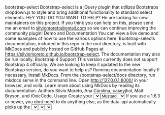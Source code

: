 bootstrap-select Bootstrap-select is a jQuery plugin that utilizes Bootstraps dropdown.js to style and bring additional functionality to standard select elements. HEY YOU! DO YOU WANT TO HELP? He are looking for new maintainers on this project. If you think you can help on this, please send me an email to silviomoreto@gmail.com so we can continue improving the community plugin! Demo and Documentation You can view a live demo and some examples of how to use the various options here. Bootstrap-selects documentation, included in this repo in the root directory, is built with MkDocs and publicly hosted on GitHub Pages at https://silviomoreto.github.io/bootstrap-select. The documentation may also be run locally. Bootstrap 4 Support This version currently does not support Bootstrap 4 officially. We are looking to keep it updated to the new Bootstrap version, do you want to help us? Running documentation locally If necessary, install MkDocs. From the /bootstrap-select/docs directory, run mkdocs serve in the command line. Open http://127.0.0.1:8000/ in your browser, and voilà. Learn more about using MkDocs by reading its documentation. Authors Silvio Moreto, Ana Carolina, caseyjhol, Matt Bryson, and t0xicCode. Usage Create your <select> with the .selectpicker class. html <select class="selectpicker"> <option>Mustard</option> <option>Ketchup</option> <option>Barbecue</option> </select> If you use a 1.6.3 or newer, you dont need to do anything else, as the data-api automatically picks up the <select>s with the selectpicker class. If you use an older version, you need to add the following either at the bottom of the page (after the last selectpicker), or in a $(document).ready() block. js // To style only <select>s with the selectpicker class $(.selectpicker).selectpicker(); Or js // To style all <select>s $(select).selectpicker(); Checkout the documentation for further information. CDN N.B.: The CDN is updated after the release is made public, which means that there is a delay between the publishing of a release and its availability on the CDN. Check the GitHub page for the latest release. //cdnjs.cloudflare.com/ajax/libs/bootstrap-select/1.12.4/css/bootstrap-select.min.css //cdnjs.cloudflare.com/ajax/libs/bootstrap-select/1.12.4/js/bootstrap-select.min.js //cdnjs.cloudflare.com/ajax/libs/bootstrap-select/1.12.4/js/i18n/defaults-*.min.js (The translation files) Bugs and feature requests Anyone and everyone is welcome to contribute. Please take a moment to review the guidelines for contributing. Make sure youre using the latest version of bootstrap-select before submitting an issue. Bug reports Feature requests Copyright and license Copyright (C) 2013-2015 bootstrap-select Licensed under the MIT license. Used by SnapAppointments Thermo Fisher Scientific Inc. membermeister Solve for All EstiMATEit Convertizer Does your organization use bootstrap-select? Open an issue, and include a link and logo, and youll be added to the list.